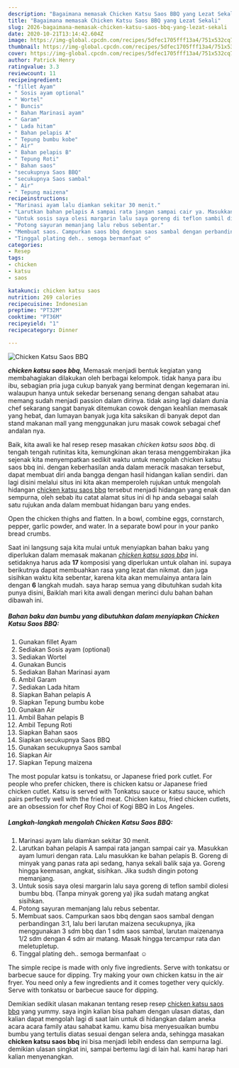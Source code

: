 ```yaml
---
description: "Bagaimana memasak Chicken Katsu Saos BBQ yang Lezat Sekali"
title: "Bagaimana memasak Chicken Katsu Saos BBQ yang Lezat Sekali"
slug: 2026-bagaimana-memasak-chicken-katsu-saos-bbq-yang-lezat-sekali
date: 2020-10-21T13:14:42.604Z
image: https://img-global.cpcdn.com/recipes/5dfec1705fff13a4/751x532cq70/chicken-katsu-saos-bbq-foto-resep-utama.jpg
thumbnail: https://img-global.cpcdn.com/recipes/5dfec1705fff13a4/751x532cq70/chicken-katsu-saos-bbq-foto-resep-utama.jpg
cover: https://img-global.cpcdn.com/recipes/5dfec1705fff13a4/751x532cq70/chicken-katsu-saos-bbq-foto-resep-utama.jpg
author: Patrick Henry
ratingvalue: 3.3
reviewcount: 11
recipeingredient:
- "fillet Ayam"
- " Sosis ayam optional"
- " Wortel"
- " Buncis"
- " Bahan Marinasi ayam"
- " Garam"
- " Lada hitam"
- " Bahan pelapis A"
- " Tepung bumbu kobe"
- " Air"
- " Bahan pelapis B"
- " Tepung Roti"
- " Bahan saos"
- "secukupnya Saos BBQ"
- "secukupnya Saos sambal"
- " Air"
- " Tepung maizena"
recipeinstructions:
- "Marinasi ayam lalu diamkan sekitar 30 menit."
- "Larutkan bahan pelapis A sampai rata jangan sampai cair ya. Masukkan ayam lumuri dengan rata. Lalu masukkan ke bahan pelapis B. Goreng di minyak yang panas rata api sedang, hanya sekali balik saja ya. Goreng hingga keemasan, angkat, sisihkan. Jika sudsh dingin potong memanjang."
- "Untuk sosis saya olesi margarin lalu saya goreng di teflon sambil diolesi bumbu bbq. (Tanpa minyak goreng ya) jika sudah matang angkat sisihkan."
- "Potong sayuran memanjang lalu rebus sebentar."
- "Membuat saos. Campurkan saos bbq dengan saos sambal dengan perbandingan 3:1, lalu beri larutan maizena secukupnya, jika menggunakan 3 sdm bbq dan 1 sdm saos sambal, larutan maizenanya 1/2 sdm dengan 4 sdm air matang. Masak hingga tercampur rata dan meletupletup."
- "Tinggal plating deh.. semoga bermanfaat ☺️"
categories:
- Resep
tags:
- chicken
- katsu
- saos

katakunci: chicken katsu saos 
nutrition: 269 calories
recipecuisine: Indonesian
preptime: "PT32M"
cooktime: "PT36M"
recipeyield: "1"
recipecategory: Dinner

---
```



![Chicken Katsu Saos BBQ](https://img-global.cpcdn.com/recipes/5dfec1705fff13a4/751x532cq70/chicken-katsu-saos-bbq-foto-resep-utama.jpg)

<b><i>chicken katsu saos bbq</i></b>, Memasak menjadi bentuk kegiatan yang membahagiakan dilakukan oleh berbagai kelompok. tidak hanya para ibu ibu, sebagian pria juga cukup banyak yang berminat dengan kegemaran ini. walaupun hanya untuk sekedar bersenang senang dengan sahabat atau memang sudah menjadi passion dalam dirinya. tidak asing lagi dalam dunia chef sekarang sangat banyak ditemukan cowok dengan keahlian memasak yang hebat, dan lumayan banyak juga kita saksikan di banyak depot dan stand makanan mall yang menggunakan juru masak cowok sebagai chef andalan nya.

Baik, kita awali ke hal resep resep masakan <i>chicken katsu saos bbq</i>. di tengah tengah rutinitas kita, kemungkinan akan terasa menggembirakan jika sejenak kita menyempatkan sedikit waktu untuk mengolah chicken katsu saos bbq ini. dengan keberhasilan anda dalam meracik masakan tersebut, dapat membuat diri anda bangga dengan hasil hidangan kalian sendiri. dan lagi disini melalui situs ini kita akan memperoleh rujukan untuk mengolah hidangan <u>chicken katsu saos bbq</u> tersebut menjadi hidangan yang enak dan sempurna, oleh sebab itu catat alamat situs ini di hp anda sebagai salah satu rujukan anda dalam membuat hidangan baru yang endes.

Open the chicken thighs and flatten. In a bowl, combine eggs, cornstarch, pepper, garlic powder, and water. In a separate bowl pour in your panko bread crumbs.


Saat ini langsung saja kita mulai untuk menyiapkan bahan baku yang diperlukan dalam memasak makanan <u><i>chicken katsu saos bbq</i></u> ini. setidaknya harus ada <b>17</b> komposisi yang diperlukan untuk olahan ini. supaya berikutnya dapat membuahkan rasa yang lezat dan nikmat. dan juga sisihkan waktu kita sebentar, karena kita akan memulainya antara lain dengan <b>6</b> langkah mudah. saya harap semua yang dibutuhkan sudah kita punya disini, Baiklah mari kita awali dengan merinci dulu bahan bahan dibawah ini.

<!--inarticleads1-->

##### Bahan baku dan bumbu yang dibutuhkan dalam menyiapkan Chicken Katsu Saos BBQ:

1. Gunakan fillet Ayam
1. Sediakan  Sosis ayam (optional)
1. Sediakan  Wortel
1. Gunakan  Buncis
1. Sediakan  Bahan Marinasi ayam
1. Ambil  Garam
1. Sediakan  Lada hitam
1. Siapkan  Bahan pelapis A
1. Siapkan  Tepung bumbu kobe
1. Gunakan  Air
1. Ambil  Bahan pelapis B
1. Ambil  Tepung Roti
1. Siapkan  Bahan saos
1. Siapkan secukupnya Saos BBQ
1. Gunakan secukupnya Saos sambal
1. Siapkan  Air
1. Siapkan  Tepung maizena


The most popular katsu is tonkatsu, or Japanese fried pork cutlet. For people who prefer chicken, there is chicken katsu or Japanese fried chicken cutlet. Katsu is served with Tonkatsu sauce or katsu sauce, which pairs perfectly well with the fried meat. Chicken katsu, fried chicken cutlets, are an obsession for chef Roy Choi of Kogi BBQ in Los Angeles. 

<!--inarticleads2-->

##### Langkah-langkah mengolah Chicken Katsu Saos BBQ:

1. Marinasi ayam lalu diamkan sekitar 30 menit.
1. Larutkan bahan pelapis A sampai rata jangan sampai cair ya. Masukkan ayam lumuri dengan rata. Lalu masukkan ke bahan pelapis B. Goreng di minyak yang panas rata api sedang, hanya sekali balik saja ya. Goreng hingga keemasan, angkat, sisihkan. Jika sudsh dingin potong memanjang.
1. Untuk sosis saya olesi margarin lalu saya goreng di teflon sambil diolesi bumbu bbq. (Tanpa minyak goreng ya) jika sudah matang angkat sisihkan.
1. Potong sayuran memanjang lalu rebus sebentar.
1. Membuat saos. Campurkan saos bbq dengan saos sambal dengan perbandingan 3:1, lalu beri larutan maizena secukupnya, jika menggunakan 3 sdm bbq dan 1 sdm saos sambal, larutan maizenanya 1/2 sdm dengan 4 sdm air matang. Masak hingga tercampur rata dan meletupletup.
1. Tinggal plating deh.. semoga bermanfaat ☺️


The simple recipe is made with only five ingredients. Serve with tonkatsu or barbecue sauce for dipping. Try making your own chicken katsu in the air fryer. You need only a few ingredients and it comes together very quickly. Serve with tonkatsu or barbecue sauce for dipping. 

Demikian sedikit ulasan makanan tentang resep resep <u>chicken katsu saos bbq</u> yang yummy. saya ingin kalian bisa paham dengan ulasan diatas, dan kalian dapat mengolah lagi di saat lain untuk di hidangkan dalam aneka acara acara family atau sahabat kamu. kamu bisa menyesuaikan bumbu bumbu yang tertulis diatas sesuai dengan selera anda, sehingga masakan <b>chicken katsu saos bbq</b> ini bisa menjadi lebih endess dan sempurna lagi. demikian ulasan singkat ini, sampai bertemu lagi di lain hal. kami harap hari kalian menyenangkan.
